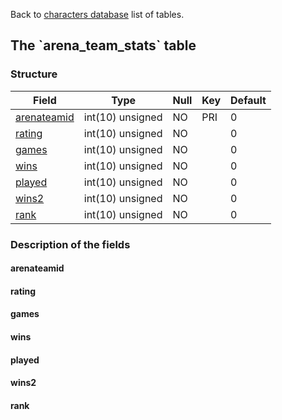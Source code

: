 Back to [characters database](charactersdb_struct) list of tables.

The \`arena\_team\_stats\` table
--------------------------------

### Structure

| **Field**                                   | **Type**         | **Null** | **Key** | **Default** |
|---------------------------------------------|------------------|----------|---------|-------------|
| [arenateamid](Arena_team_stats#arenateamid) | int(10) unsigned | NO       | PRI     | 0           |
| [rating](Arena_team_stats#rating)           | int(10) unsigned | NO       |         | 0           |
| [games](Arena_team_stats#games)             | int(10) unsigned | NO       |         | 0           |
| [wins](Arena_team_stats#wins)               | int(10) unsigned | NO       |         | 0           |
| [played](Arena_team_stats#played)           | int(10) unsigned | NO       |         | 0           |
| [wins2](Arena_team_stats#wins2)             | int(10) unsigned | NO       |         | 0           |
| [rank](Arena_team_stats#rank)               | int(10) unsigned | NO       |         | 0           |

### Description of the fields

#### arenateamid

#### rating

#### games

#### wins

#### played

#### wins2

#### rank
